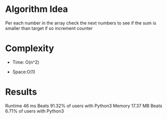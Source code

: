 # Algorithm Idea

Per each number in the array check the next numbers to see if the sum is smaller than target if so increment counter

# Complexity

- Time: O(n^2)

- Space:O(1)

# Results


Runtime
46
ms
Beats
91.32%
of users with Python3
Memory
17.37
MB
Beats
6.71%
of users with Python3